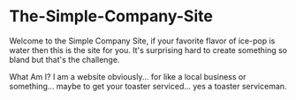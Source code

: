 # The-Simple-Company-Site

Welcome to the Simple Company Site, if your favorite flavor of ice-pop is water then this is the site for you.
It's surprising hard to create something so bland but that's the challenge.

What Am I?
I am a website obviously... for like a local business or something... maybe to get your toaster serviced... yes a toaster serviceman.
